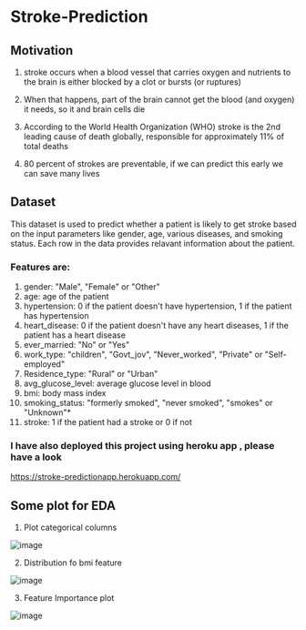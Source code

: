 # Stroke-Prediction

## Motivation

1.  stroke occurs when a blood vessel that carries oxygen and nutrients to the brain is either blocked by a clot or bursts (or ruptures)

2. When that happens, part of the brain cannot get the blood (and oxygen) it needs, so it and brain cells die

3. According to the World Health Organization (WHO) stroke is the 2nd leading cause of death globally, responsible for approximately 11% of total deaths

4. 80 percent of strokes are preventable, if we can predict this early we can save many lives

## Dataset 

This dataset is used to predict whether a patient is likely to get stroke based on the input parameters like gender, age, various diseases, and smoking status. Each row in the data provides relavant information about the patient.

### Features are:

1. gender: "Male", "Female" or "Other"
2. age: age of the patient
3. hypertension: 0 if the patient doesn't have hypertension, 1 if the patient has hypertension
4. heart_disease: 0 if the patient doesn't have any heart diseases, 1 if the patient has a heart disease
5. ever_married: "No" or "Yes"
6. work_type: "children", "Govt_jov", "Never_worked", "Private" or "Self-employed"
7. Residence_type: "Rural" or "Urban"
8. avg_glucose_level: average glucose level in blood
9. bmi: body mass index
10. smoking_status: "formerly smoked", "never smoked", "smokes" or "Unknown"*
11. stroke: 1 if the patient had a stroke or 0 if not


### I have also deployed this project using heroku app , please have a look 

 https://stroke-predictionapp.herokuapp.com/                  


## Some plot for EDA

1) Plot categorical columns 

![image](https://user-images.githubusercontent.com/54737469/164888773-cc3fec31-c94a-4af0-819a-d43ac559c337.png)

2) Distribution fo bmi feature

![image](https://user-images.githubusercontent.com/54737469/164888797-770dab46-44e9-446d-889d-753e40ddb7ad.png)

3) Feature Importance plot

![image](https://user-images.githubusercontent.com/54737469/164888822-23f60dcd-a347-4323-a89f-e89d070eaf62.png)
